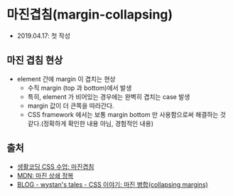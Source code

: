 # 마진겹침(margin-collapsing)

- 2019.04.17: 첫 작성

## 마진 겹침 현상

- element 간에 margin 이 겹치는 현상
  - 수직 margin (top 과 bottom)에서 발생
  - 특히, element 가 비어있는 경우에는 완벽히 겹치는 case 발생
  - margin 값이 더 큰쪽을 따라간다.
  - CSS framework 에서는 보통 margin bottom 만 사용함으로써 해결하는 것 같다.(정확하게 확인한 내용 아님, 경험적인 내용)

## 출처

- [생활코딩 CSS 수업: 마진겹침](https://opentutorials.org/course/2418/13464)
- [MDN: 마진 상쇄 정복](https://developer.mozilla.org/ko/docs/Web/CSS/CSS_Box_Model/Mastering_margin_collapsing)
- [BLOG - wystan's tales - CSS 이야기: 마진 병합(collapsing margins)](http://blog.wystan.net/2008/09/10/css-collapsing-margins)
